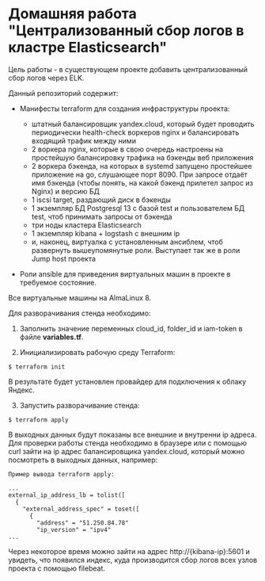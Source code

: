 # Домашняя работа "Централизованный сбор логов в кластре Elasticsearch"

Цель работы - в существующем проекте добавить централизованный сбор логов через ELK.

Данный репозиторий содержит:

- Манифесты terraform для создания инфраструктуры проекта:
  - штатный балансировщик yandex.cloud, который будет проводить периодически health-check воркеров nginx и балансировать входящий трафик между ними
  - 2 воркера nginx, которые в свою очередь настроены на простейшую балансировку трафика на бэкенды веб приложения
  - 2 воркера бэкенда, на которых в systemd запущено простейшее приложение на go, слушающее порт 8090. При запросе отдаёт имя бэкенда (чтобы понять, на какой бэкенд прилетел запрос из Nginx) и версию БД
  - 1 iscsi target, раздающий диск в бэкенды
  - 1 экземпляр БД Postgresql 13 c базой test и пользователем БД test, чтоб принимать запросы от бэкенда
  - три ноды кластера Elasticsearch
  - 1 экземпляр kibana + logstash с внешним ip
  - и, наконец, виртуалка с установленным ансиблем, чтоб развернуть вышеупомянутые роли. Выступает так же в роли Jump host проекта

- Роли ansible для приведения виртуальных машин в проекте в требуемое состояние.

Все виртуальные машины на AlmaLinux 8.

Для разворачивания стенда необходимо:

1. Заполнить значение переменных cloud_id, folder_id и iam-token в файле **variables.tf**.

2. Инициализировать рабочую среду Terraform:

```
$ terraform init
```
В результате будет установлен провайдер для подключения к облаку Яндекс.

3. Запустить разворачивание стенда:
```
$ terraform apply
```
В выходных данных будут показаны все внешние и внутренни ip адреса. Для проверки работы стенда необходимо в браузере или с помощью curl зайти на ip адрес балансировщика yandex.cloud, который можно посмотреть в выходных данных, например:

```
Пример вывода terraform apply:

...
external_ip_address_lb = tolist([
  {
    "external_address_spec" = toset([
      {
        "address" = "51.250.84.78"
        "ip_version" = "ipv4"
...
```
Через некоторое время можно зайти на адрес http://{kibana-ip}:5601 и увидеть, что появился индекс, куда производится сбор логов всех узлов проекта с помощью filebeat. 